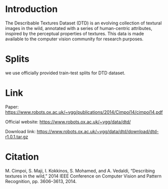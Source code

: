 # Introduction
The Describable Textures Dataset (DTD) is an evolving collection of textural images in the wild, annotated with a series of human-centric attributes, inspired by the perceptual properties of textures. This data is made available to the computer vision community for research purposes.

# Splits
 we use officially provided train-test splits for DTD dataset.

# Link
Paper: https://www.robots.ox.ac.uk/~vgg/publications/2014/Cimpoi14/cimpoi14.pdf

Official website: https://www.robots.ox.ac.uk/~vgg/data/dtd/

Download link: https://www.robots.ox.ac.uk/~vgg/data/dtd/download/dtd-r1.0.1.tar.gz

# Citation
M. Cimpoi, S. Maji, I. Kokkinos, S. Mohamed, and A. Vedaldi, “Describing textures in the wild,” 2014 IEEE Conference on Computer Vision and Pattern Recognition, pp. 3606–3613, 2014.
